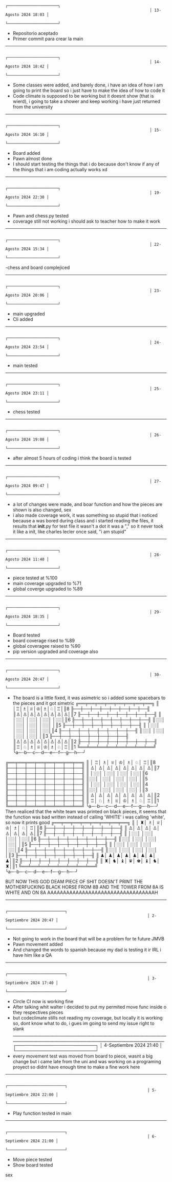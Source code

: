                                                                    ┌──────────────────────┐
                                                                   │ 13-Agosto 2024 18:03 │ 
                                                                   └──────────────────────┘
- Repositorio aceptado                       
- Primer commit para crear la main
_________________________________________________________________________________________________________________________________________________________________________
                                                                   ┌──────────────────────┐
                                                                   │ 14-Agosto 2024 18:42 │ 
                                                                   └──────────────────────┘

- Some classes were added, and barely done, i have an idea of how i am going to print the board so i just have to make the idea of how to code it
- Code climate is supposed to be working but it doesnt show (that is wierd), i going to take a shower and keep working i have just returned from the university
_________________________________________________________________________________________________________________________________________________________________________
                                                                   ┌──────────────────────┐
                                                                   │ 15-Agosto 2024 16:10 │ 
                                                                   └──────────────────────┘

- Board added 
- Pawn almost done
- I should start testing the things that i do because don't know if any of the things that i am coding actually works xd
_______________________________________________________________________________________________________________________________________________________
                                                                   ┌──────────────────────┐
                                                                   │ 19-Agosto 2024 22:30 │ 
                                                                   └──────────────────────┘
- Pawn and chess.py tested 
- coverage still not working i should ask to teacher how to make it work
_______________________________________________________________________________________________________________________________________________________
                                                                   ┌──────────────────────┐
                                                                   │ 22-Agosto 2024 15:34 │ 
                                                                   └──────────────────────┘
-chess and board complejiced
_______________________________________________________________________________________________________________________________________________________
                                                                   ┌──────────────────────┐
                                                                   │ 23-Agosto 2024 20:06 │ 
                                                                   └──────────────────────┘
- main upgraded
- Cli added
_______________________________________________________________________________________________________________________________________________________
                                                                   ┌──────────────────────┐
                                                                   │ 24-Agosto 2024 23:54 │ 
                                                                   └──────────────────────┘
- main tested
_______________________________________________________________________________________________________________________________________________________
                                                                   ┌──────────────────────┐
                                                                   │ 25-Agosto 2024 23:11 │ 
                                                                   └──────────────────────┘
- chess tested
_______________________________________________________________________________________________________________________________________________________
                                                                   ┌──────────────────────┐
                                                                   │ 26-Agosto 2024 19:08 │ 
                                                                   └──────────────────────┘
- after almost 5 hours of coding i think the board is tested
_____________________________________________________________________________________________________________________________________________________
                                                                   ┌──────────────────────┐
                                                                   │ 27-Agosto 2024 09:47 │ 
                                                                   └──────────────────────┘
- a lot of changes were made, and boar function and how the pieces are shown is also changed, sex
- i also made coverage work, it was something so stupid that i noticed because a was bored during class and i started reading the files, it results that __init__.py for test file it wasn't a dot it was a "," so it never took it like a init, like charles lecler once said, "i am stupid"
_____________________________________________________________________________________________________________________________________________________
                                                                   ┌──────────────────────┐
                                                                   │ 28-Agosto 2024 11:40 │ 
                                                                   └──────────────────────┘
- piece tested at %100
- main coverage upgraded to %71
- global coverge upgraded to %89
_____________________________________________________________________________________________________________________________________________________
                                                                   ┌──────────────────────┐
                                                                   │ 29-Agosto 2024 18:35 │ 
                                                                   └──────────────────────┘
- Board tested 
- board coverage rised to %89
- global coveragee raised to %90
- pip version upgraded and coverage also
_____________________________________________________________________________________________________________________________________________________
                                                                   ┌──────────────────────┐
                                                                   │ 30-Agosto 2024 20:47 │ 
                                                                   └──────────────────────┘
- The board is a little fixed, it was asimetric so i added some spacebars to the pieces and it got simetric
╔══╤══╤══╤══╤══╤══╤══╤══╗
║  │♖│♗│♕│♔│♗│♘│♖│║8
╟──┼──┼──┼──┼──┼──┼──┼──╢
║♙│♙│♙│♙│♙│♙│♙│♙│║7
╟──┼──┼──┼──┼──┼──┼──┼──╢
║  │░░│  │░░│  │░░│  │░░│║6
╟──┼──┼──┼──┼──┼──┼──┼──╢
║░░│  │░░│  │░░│  │░░│  │║5
╟──┼──┼──┼──┼──┼──┼──┼──╢
║  │░░│  │░░│  │░░│  │░░│║4
╟──┼──┼──┼──┼──┼──┼──┼──╢
║░░│  │░░│  │░░│  │░░│  │║3
╟──┼──┼──┼──┼──┼──┼──┼──╢
║♙│♙│♙│♙│♙│♙│♙│♙│║2
╟──┼──┼──┼──┼──┼──┼──┼──╢
║♖│♘│♗│♕│♔│♗│♘│♖│║1
╚══╧══╧══╧══╧══╧══╧══╧══╝
╰a─┈b─┈c─┈d─┈e─┈f─┈g─┈h─┈╯

╔══╤══╤══╤══╤══╤══╤══╤══╗
║  │ ♖│ ♗│ ♕│ ♔│ ♗│ ♘│ ♖│║8
╟──┼──┼──┼──┼──┼──┼──┼──╢
║ ♙│ ♙│ ♙│ ♙│ ♙│ ♙│ ♙│ ♙│║7
╟──┼──┼──┼──┼──┼──┼──┼──╢
║  │░░│  │░░│  │░░│  │░░│║6
╟──┼──┼──┼──┼──┼──┼──┼──╢
║░░│  │░░│  │░░│  │░░│  │║5
╟──┼──┼──┼──┼──┼──┼──┼──╢
║  │░░│  │░░│  │░░│  │░░│║4
╟──┼──┼──┼──┼──┼──┼──┼──╢
║░░│  │░░│  │░░│  │░░│  │║3
╟──┼──┼──┼──┼──┼──┼──┼──╢
║ ♙│ ♙│ ♙│ ♙│ ♙│ ♙│ ♙│ ♙│║2
╟──┼──┼──┼──┼──┼──┼──┼──╢
║ ♖│ ♘│ ♗│ ♕│ ♔│ ♗│ ♘│ ♖│║1
╚══╧══╧══╧══╧══╧══╧══╧══╝
╰a─┈b─┈c─┈d─┈e─┈f─┈g─┈h─┈╯
Then realiced that the white team was printed on black pieces, it seems that the function was bad written instead of calling 'WHITE' i was calling 'white', so now it prints good
╔══╤══╤══╤══╤══╤══╤══╤══╗
║  │ ♜│ ♗│ ♕│ ♔│ ♗│ ♘│ ♖│║8
╟──┼──┼──┼──┼──┼──┼──┼──╢
║ ♙│ ♙│ ♙│ ♙│ ♙│ ♙│ ♙│ ♙│║7
╟──┼──┼──┼──┼──┼──┼──┼──╢
║  │░░│  │░░│  │░░│  │░░│║6
╟──┼──┼──┼──┼──┼──┼──┼──╢
║░░│  │░░│  │░░│  │░░│  │║5
╟──┼──┼──┼──┼──┼──┼──┼──╢
║  │░░│  │░░│  │░░│  │░░│║4
╟──┼──┼──┼──┼──┼──┼──┼──╢
║░░│  │░░│  │░░│  │░░│  │║3
╟──┼──┼──┼──┼──┼──┼──┼──╢
║ ♟│ ♟│ ♟│ ♟│ ♟│ ♟│ ♟│ ♟│║2
╟──┼──┼──┼──┼──┼──┼──┼──╢
║ ♜│ ♞│ ♝│ ♛│ ♚│ ♝│ ♞│ ♜│║1
╚══╧══╧══╧══╧══╧══╧══╧══╝
╰a─┈b─┈c─┈d─┈e─┈f─┈g─┈h─┈╯

BUT NOW THIS GOD DEAM PIECE OF SHIT DOESN'T PRINT THE MOTHERFUCKING BLACK HORSE FROM 8B AND THE TOWER FROM 8A IS WHITE AND ON 8A AAAAAAAAAAAAAAAAAAAAAAAAAAAAAAAAAAH
_____________________________________________________________________________________________________________________________________________________
                                                                  ┌─────────────────────────┐
                                                                  │ 2-Septiembre 2024 20:47 │ 
                                                                  └─────────────────────────┘
- Not going to work in the board that will be a problem for te future JMVB
- Pawn movement added
- And changed the words to spanish because my dad is testing it ir IRL i have him like a QA
_____________________________________________________________________________________________________________________________________________________
                                                                  ┌─────────────────────────┐
                                                                  │ 3-Septiembre 2024 17:40 │ 
                                                                  └─────────────────────────┘
- Circle CI now is working fine 
- After talking whit walter i decided to put my permited move func inside o they respectives pieces
- but codeclimate stills not reading my coverage, but locally it is working so, dont know what to do, i gues im going to send my issue right to slank _____________________________________________________________________________________________________________________________________________________
                                                                  ┌─────────────────────────┐
                                                                  │ 4-Septiembre 2024 21:40 │ 
                                                                  └─────────────────────────┘
- every movement test was moved from board to piece, wasnt a big change but i came late from the uni and was working on a programing proyect so didnt have enough time to make a fine work here 
_____________________________________________________________________________________________________________________________________________________
                                                                  ┌─────────────────────────┐
                                                                  │ 5-Septiembre 2024 22:00 │ 
                                                                  └─────────────────────────┘
- Play function tested in main
_____________________________________________________________________________________________________________________________________________________
                                                                  ┌─────────────────────────┐
                                                                  │ 6-Septiembre 2024 21:00 │ 
                                                                  └─────────────────────────┘

- Move piece tested
- Show board tested

sex


